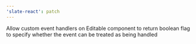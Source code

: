```yaml
---
'slate-react': patch
---
```


Allow custom event handlers on Editable component to return boolean flag to specify whether the event can be treated as being handled

